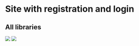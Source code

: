 <h1>Site with registration and login</h1>
<h2>All libraries</h2>
<img src="https://sun9-12.userapi.com/impg/1LNGFWjHNwEnO_Bo0uygRRWUGl5e5AO7DIPQmw/F26L5yZs_rU.jpg?size=484x62&quality=96&sign=a5bfa8ce2ef55452c8b6d869340fcc1f&type=album">
<img src="https://sun9-34.userapi.com/impg/b3wpKC-I3DLF3vtkiLBoZUISmjX64Lbg_lLEaQ/KZt_O21ez7Y.jpg?size=283x149&quality=96&sign=0e433dcba8d27e01e1970c0403921133&type=album">
